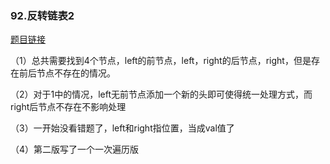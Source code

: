 ### 92.反转链表2

[题目链接](https://leetcode-cn.com/problems/reverse-linked-list-ii/)

（1）总共需要找到4个节点，left的前节点，left，right的后节点，right，但是存在前后节点不存在的情况。

（2）对于1中的情况，left无前节点添加一个新的头即可使得统一处理方式，而right后节点不存在不影响处理

（3）一开始没看错题了，left和right指位置，当成val值了

（4）第二版写了一个一次遍历版



